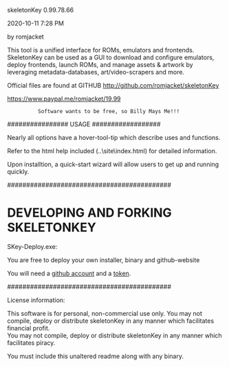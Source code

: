 skeletonKey 0.99.78.66

 2020-10-11 7:28 PM
 
by romjacket 

This tool is a unified interface for ROMs, emulators and frontends.
SkeletonKey can be used as a GUI to download and configure emulators, deploy frontends, 
launch ROMs, and manage assets & artwork by leveraging metadata-databases,
 art/video-scrapers and more.  

Official files are found at GITHUB
http://github.com/romjacket/skeletonKey


https://www.paypal.me/romjacket/19.99

              
			  Software wants to be free, so Billy Mays Me!!!
			  

################  USAGE  ##################

Nearly all options have a hover-tool-tip which describe uses and functions.

Refer to the html help included (..\site\index.html) for detailed information.

Upon installtion, a quick-start wizard will allow users to get up and running quickly.

###########################################

# DEVELOPING AND FORKING SKELETONKEY

SKey-Deploy.exe:  

You are free to deploy your own installer, binary and github-website 

You will need a [github account](https://github.com/join) and a [token](https://github.com/settings/tokens).  

###########################################

License information:

This software is for personal, non-commercial use only.
You may not compile, deploy or distribute skeletonKey in any manner which facilitates financial profit.  
You may not compile, deploy or distribute skeletonKey in any manner which facilitates piracy.

You must include this unaltered readme along with any binary.